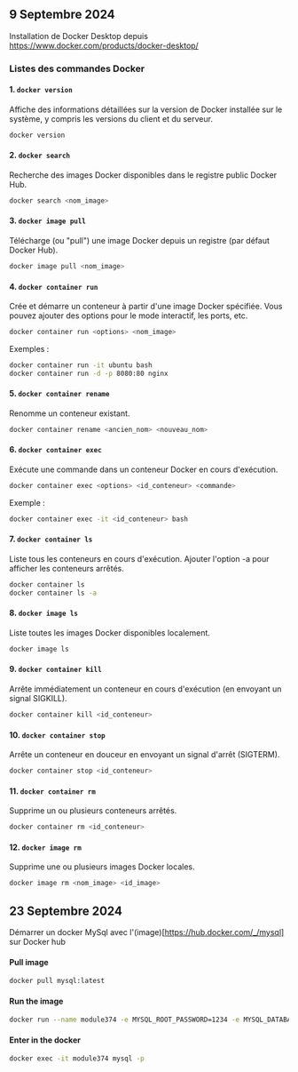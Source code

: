 ## 9 Septembre 2024

Installation de Docker Desktop depuis https://www.docker.com/products/docker-desktop/

### Listes des commandes Docker

#### 1. `docker version`

Affiche des informations détaillées sur la version de Docker installée sur le système, y compris les versions du client et du serveur.

```bash
docker version
```

#### 2. `docker search`

Recherche des images Docker disponibles dans le registre public Docker Hub.

```bash
docker search <nom_image>
```

#### 3. `docker image pull`

Télécharge (ou "pull") une image Docker depuis un registre (par défaut Docker Hub).

```bash
docker image pull <nom_image>
```

#### 4. `docker container run`

Crée et démarre un conteneur à partir d'une image Docker spécifiée. Vous pouvez ajouter des options pour le mode interactif, les ports, etc.

```bash
docker container run <options> <nom_image>
```

Exemples :

```bash
docker container run -it ubuntu bash
docker container run -d -p 8080:80 nginx
```

#### 5. `docker container rename`

Renomme un conteneur existant.

```bash
docker container rename <ancien_nom> <nouveau_nom>
```

#### 6. `docker container exec`

Exécute une commande dans un conteneur Docker en cours d'exécution.

```bash
docker container exec <options> <id_conteneur> <commande>
```

Exemple :

```bash
docker container exec -it <id_conteneur> bash
```

#### 7. `docker container ls`

Liste tous les conteneurs en cours d'exécution. Ajouter l'option -a pour afficher les conteneurs arrêtés.

```bash
docker container ls
docker container ls -a
```

#### 8. `docker image ls`

Liste toutes les images Docker disponibles localement.

```bash
docker image ls
```

#### 9. `docker container kill`

Arrête immédiatement un conteneur en cours d'exécution (en envoyant un signal SIGKILL).

```bash
docker container kill <id_conteneur>
```

#### 10. `docker container stop`

Arrête un conteneur en douceur en envoyant un signal d'arrêt (SIGTERM).

```bash
docker container stop <id_conteneur>
```

#### 11. `docker container rm`

Supprime un ou plusieurs conteneurs arrêtés.

```bash
docker container rm <id_conteneur>
```

#### 12. `docker image rm`

Supprime une ou plusieurs images Docker locales.

```bash
docker image rm <nom_image> <id_image>
```

## 23 Septembre 2024

Démarrer un docker MySql avec l'(image)[https://hub.docker.com/_/mysql] sur Docker hub

#### Pull image

```bash
docker pull mysql:latest
```

#### Run the image

```bash
docker run --name module374 -e MYSQL_ROOT_PASSWORD=1234 -e MYSQL_DATABASE=module374 -e MYSQL_USER=user -e MYSQL_PASSWORD=secret -p 3306:3306 -d mysql:latest
```

#### Enter in the docker

```bash
docker exec -it module374 mysql -p
```

